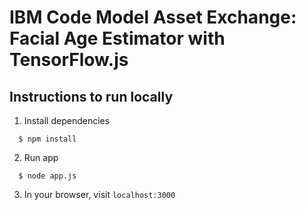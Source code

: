 # IBM Code Model Asset Exchange: Facial Age Estimator with TensorFlow.js

## Instructions to run locally

1. Install dependencies
```
  $ npm install
```

2. Run app
```
  $ node app.js
```

3. In your browser, visit `localhost:3000`